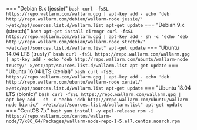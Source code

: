 === "Debian 8.x (jessie)"
    ``` bash
    curl -fsSL https://repo.wallarm.com/wallarm.gpg | apt-key add -
    echo 'deb http://repo.wallarm.com/debian/wallarm-node jessie/' >/etc/apt/sources.list.d/wallarm.list
    apt-get update
    ```
=== "Debian 9.x (stretch)"
    ``` bash
    apt-get install dirmngr
    curl -fsSL https://repo.wallarm.com/wallarm.gpg | apt-key add -
    sh -c "echo 'deb http://repo.wallarm.com/debian/wallarm-node stretch/' >/etc/apt/sources.list.d/wallarm.list"
    apt-get update
    ```
=== "Ubuntu 14.04 LTS (trusty)"
    ``` bash
    curl -fsSL https://repo.wallarm.com/wallarm.gpg | apt-key add -
    echo 'deb http://repo.wallarm.com/ubuntu/wallarm-node trusty/' >/etc/apt/sources.list.d/wallarm.list
    apt-get update
    ```
=== "Ubuntu 16.04 LTS (xenial)"
    ``` bash
    curl -fsSL https://repo.wallarm.com/wallarm.gpg | apt-key add -
    echo 'deb http://repo.wallarm.com/ubuntu/wallarm-node xenial/' >/etc/apt/sources.list.d/wallarm.list
    apt-get update
    ```
=== "Ubuntu 18.04 LTS (bionic)"
    ``` bash
    curl -fsSL https://repo.wallarm.com/wallarm.gpg | apt-key add -
    sh -c "echo 'deb http://repo.wallarm.com/ubuntu/wallarm-node bionic/' >/etc/apt/sources.list.d/wallarm.list"
    apt-get update
    ```
=== "CentOS 7.x"
    ``` bash
    yum install -y epel-release
    rpm -i https://repo.wallarm.com/centos/wallarm-node/7/x86_64/Packages/wallarm-node-repo-1-5.el7.centos.noarch.rpm
    ```

